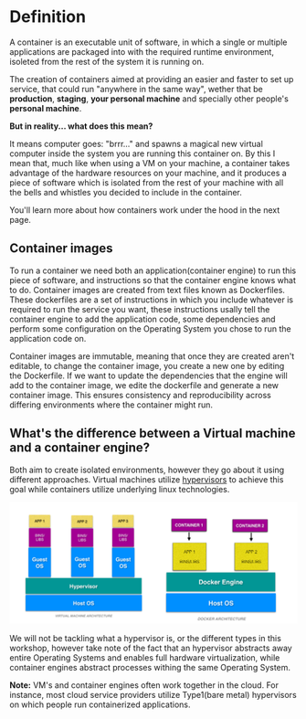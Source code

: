 # Definition

A container is an executable unit of software, in which a single or multiple applications are packaged into with the required runtime environment, isoleted from the rest of the system it is running on. 

The creation of containers aimed at providing an easier and faster to set up service, that could run "anywhere in the same way", wether that be **production**, **staging**, **your personal machine** and specially other people's **personal machine**.

**But in reality... what does this mean?**

It means computer goes: "brrr..." and spawns a magical new virtual computer inside the system you are running this container on. By this I mean that, much like when using a VM on your machine, a container takes advantage of the hardware resources on your machine, and it produces a piece of software which is isolated from the rest of your machine with all the bells and whistles you decided to include in the container.

You'll learn more about how containers work under the hood in the next page.

## Container images

To run a container we need both an application(container engine) to run this piece of software, and instructions so that the container engine knows what to do. Container images are created from text files known as Dockerfiles. These dockerfiles are a set of instructions in which you include whatever is required to run the service you want, these instructions usally tell the container engine to add the application code, some dependencies and perform some configuration on the Operating System you chose to run the application code on.

Container images are immutable, meaning that once they are created aren't editable, to change the container image, you create a new one by editing the Dockerfile. If we want to update the dependencies that the engine will add to the container image, we edite the dockerfile and generate a new container image. This ensures consistency and reproducibility across differing environments where the container might run.

## What's the difference between a Virtual machine and a container engine?

Both aim to create isolated environments, however they go about it using different approaches. Virtual machines utilize [hypervisors](https://aws.amazon.com/what-is/hypervisor/) to achieve this goal while containers utilize underlying linux technologies.

![isolation approaches](_media/isolation_approaches.png)

We will not be tackling what a hypervisor is, or the different types in this workshop, however take note of the fact that an hypervisor abstracts away entire Operating Systems and enables full hardware virtualization, while container engines abstract processes withing the same Operating System.

**Note:** VM's and container engines often work together in the cloud. For instance, most cloud service providers utilize Type1(bare metal) hypervisors on which people run containerized applications.
